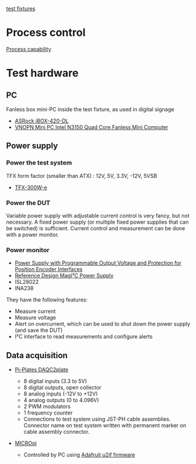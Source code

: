 [test fixtures](https://mg-products.com/)

# Process control
[Process capability](https://en.wikipedia.org/wiki/Process_capability_index)

# Test hardware

## PC
Fanless box mini-PC inside the test fixture, as used in digital signage
* [ASRock iBOX-420-DL](https://www.asrockind.com/en-gb/iBOX-420-DL)
* [VNOPN Mini PC Intel N3150 Quad Core,Fanless Mini Computer]()

## Power supply
### Power the test system
TFX form factor (smaller than ATX) : 12V, 5V, 3.3V, -12V, 5VSB
* [TFX-300W-e](https://www.inter-tech.de/files/images/psu/88882144/TFX-300W-e.pdf)

### Power the DUT
Variable power supply with adjustable current control is very fancy, but not necessary.  A fixed power supply (or multiple fixed power supplies that can be switched) is sufficient.
Current control and measurement can be done with a power monitor.

### Power monitor
* [Power Supply with Programmable Output Voltage and Protection for Position Encoder Interfaces](https://www.ti.com/lit/ug/tidu533/tidu533.pdf?ts=1706793796290)
* [Reference Design MagI³C Power Supply](https://www.we-online.com/en/components/products/VDRM_POWERSUPPLY)
* ISL28022
* INA238

They have the following features:
* Measure current
* Measure voltage
* Alert on overcurrent, which can be used to shut down the power supply (and save the DUT)
* I²C interface to read measurements and configure alerts

## Data acquisition
* [Pi-Plates DAQC2plate](https://pi-plates.com/daqc2r1/)
  * 8 digital inputs (3.3 to 5V)
  * 8 digital outputs, open collector
  * 8 analog inputs (-12V to +12V)
  * 4 analog outputs (0 to 4.096V)
  * 2 PWM modulators
  * 1 frequency counter
  * Connections to test system using JST-PH cable assemblies.  Connector name on test system written with permanent marker on cable assembly connector.

* [MICROpi](https://pi-plates.com/micropi/)
  * Controlled by PC using [Adafruit u2if firmware](https://learn.adafruit.com/circuitpython-libraries-on-any-computer-with-raspberry-pi-pico)